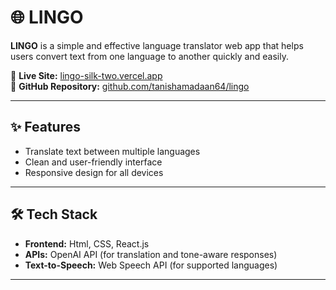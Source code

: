 # 🌐 LINGO

**LINGO** is a simple and effective language translator web app that helps users convert text from one language to another quickly and easily.

🔗 **Live Site:** [lingo-silk-two.vercel.app](https://lingo-silk-two.vercel.app)  
🔗 **GitHub Repository:** [github.com/tanishamadaan64/lingo](https://github.com/tanishamadaan64/lingo)

---

## ✨ Features

- Translate text between multiple languages  
- Clean and user-friendly interface  
- Responsive design for all devices  

---

## 🛠️ Tech Stack

- **Frontend:** Html, CSS, React.js  
- **APIs:** OpenAI API (for translation and tone-aware responses)  
- **Text-to-Speech:** Web Speech API (for supported languages)  

---

